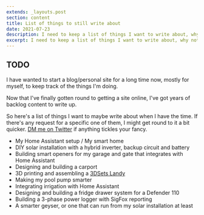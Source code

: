 ```yaml
---
extends: _layouts.post
section: content
title: List of things to still write about
date: 2021-07-23
description: I need to keep a list of things I want to write about, why not here?
excerpt: I need to keep a list of things I want to write about, why not here?
---
```


## TODO

I have wanted to start a blog/personal site for a long time now, mostly for myself, to keep track of the things I'm doing.

Now that I've finally gotten round to getting a site online, I've got years of backlog content to write up.

So here's a list of things I want to maybe write about when I have the time. If there's any request for a specific one of them, I might get round to it a bit quicker. [DM me on Twitter](https://twitter.com/jacovdbergh) if anything tickles your fancy.

- My Home Assistant setup / My smart home
- DIY solar installation with a hybrid inverter, backup circuit and battery
- Building smart openers for my garage and gate that integrates with Home Assistant
- Designing and building a carport
- 3D printing and assembling a [3DSets Landy](https://www.3dsets.com/product/model-5-landy-4x4-wagon/)
- Making my pool pump smarter
- Integrating irrigation with Home Assistant
- Designing and building a fridge drawer system for a Defender 110
- Building a 3-phase power logger with SigFox reporting
- A smarter geyser, or one that can run from my solar installation at least